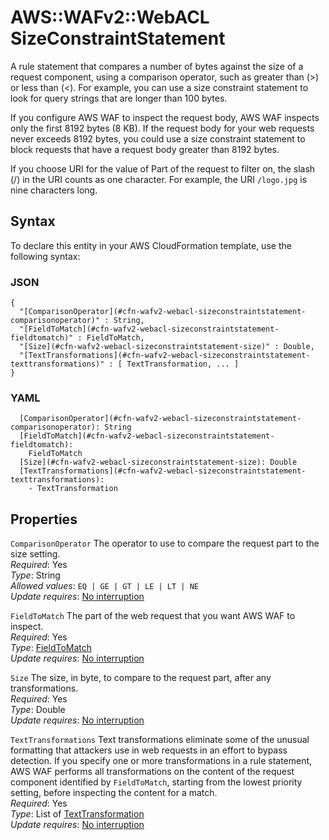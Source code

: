 # AWS::WAFv2::WebACL SizeConstraintStatement<a name="aws-properties-wafv2-webacl-sizeconstraintstatement"></a>

A rule statement that compares a number of bytes against the size of a request component, using a comparison operator, such as greater than \(>\) or less than \(<\)\. For example, you can use a size constraint statement to look for query strings that are longer than 100 bytes\.

If you configure AWS WAF to inspect the request body, AWS WAF inspects only the first 8192 bytes \(8 KB\)\. If the request body for your web requests never exceeds 8192 bytes, you could use a size constraint statement to block requests that have a request body greater than 8192 bytes\.

If you choose URI for the value of Part of the request to filter on, the slash \(/\) in the URI counts as one character\. For example, the URI `/logo.jpg` is nine characters long\.

## Syntax<a name="aws-properties-wafv2-webacl-sizeconstraintstatement-syntax"></a>

To declare this entity in your AWS CloudFormation template, use the following syntax:

### JSON<a name="aws-properties-wafv2-webacl-sizeconstraintstatement-syntax.json"></a>

```
{
  "[ComparisonOperator](#cfn-wafv2-webacl-sizeconstraintstatement-comparisonoperator)" : String,
  "[FieldToMatch](#cfn-wafv2-webacl-sizeconstraintstatement-fieldtomatch)" : FieldToMatch,
  "[Size](#cfn-wafv2-webacl-sizeconstraintstatement-size)" : Double,
  "[TextTransformations](#cfn-wafv2-webacl-sizeconstraintstatement-texttransformations)" : [ TextTransformation, ... ]
}
```

### YAML<a name="aws-properties-wafv2-webacl-sizeconstraintstatement-syntax.yaml"></a>

```
  [ComparisonOperator](#cfn-wafv2-webacl-sizeconstraintstatement-comparisonoperator): String
  [FieldToMatch](#cfn-wafv2-webacl-sizeconstraintstatement-fieldtomatch):
    FieldToMatch
  [Size](#cfn-wafv2-webacl-sizeconstraintstatement-size): Double
  [TextTransformations](#cfn-wafv2-webacl-sizeconstraintstatement-texttransformations):
    - TextTransformation
```

## Properties<a name="aws-properties-wafv2-webacl-sizeconstraintstatement-properties"></a>

`ComparisonOperator` <a name="cfn-wafv2-webacl-sizeconstraintstatement-comparisonoperator"></a>
The operator to use to compare the request part to the size setting\.  
_Required_: Yes  
_Type_: String  
_Allowed values_: `EQ | GE | GT | LE | LT | NE`  
_Update requires_: [No interruption](https://docs.aws.amazon.com/AWSCloudFormation/latest/UserGuide/using-cfn-updating-stacks-update-behaviors.html#update-no-interrupt)

`FieldToMatch` <a name="cfn-wafv2-webacl-sizeconstraintstatement-fieldtomatch"></a>
The part of the web request that you want AWS WAF to inspect\.  
_Required_: Yes  
_Type_: [FieldToMatch](aws-properties-wafv2-webacl-fieldtomatch.md)  
_Update requires_: [No interruption](https://docs.aws.amazon.com/AWSCloudFormation/latest/UserGuide/using-cfn-updating-stacks-update-behaviors.html#update-no-interrupt)

`Size` <a name="cfn-wafv2-webacl-sizeconstraintstatement-size"></a>
The size, in byte, to compare to the request part, after any transformations\.  
_Required_: Yes  
_Type_: Double  
_Update requires_: [No interruption](https://docs.aws.amazon.com/AWSCloudFormation/latest/UserGuide/using-cfn-updating-stacks-update-behaviors.html#update-no-interrupt)

`TextTransformations` <a name="cfn-wafv2-webacl-sizeconstraintstatement-texttransformations"></a>
Text transformations eliminate some of the unusual formatting that attackers use in web requests in an effort to bypass detection\. If you specify one or more transformations in a rule statement, AWS WAF performs all transformations on the content of the request component identified by `FieldToMatch`, starting from the lowest priority setting, before inspecting the content for a match\.  
_Required_: Yes  
_Type_: List of [TextTransformation](aws-properties-wafv2-webacl-texttransformation.md)  
_Update requires_: [No interruption](https://docs.aws.amazon.com/AWSCloudFormation/latest/UserGuide/using-cfn-updating-stacks-update-behaviors.html#update-no-interrupt)
